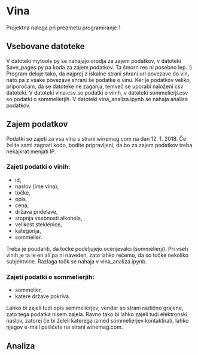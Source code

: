 # Vina
Projektna naloga pri predmetu programiranje 1

## Vsebovane datoteke
V datoteki mytools.py se nahajajo orodja za zajem podatkov, v datoteki Save_pages.py pa koda za zajem podatkov. Ta šmorn res ni posebno lep. :)
Program deluje tako, da najprej z iskalne strani shrani url povezave do vin, nato pa z vsake povezave shrani še podatke o vinu.
Ker je podatkov veliko, priporočam, da se datoteke ne zaganja, temveč se uporabi naloženi csv datoteki.
V datoteki vina.csv so podatki o vinih, v datoteki sommelierji.csv so podatki o sommelierjih.
V datoteki vina_analiza.ipynb se nahaja analiza podatkov.

## Zajem podatkov
Podatki so zajeti za vsa vina s strani winemag.com na dan 12. 1. 2018.
Če želite sami zagnati kodo, bodite pripravljeni, da bo za zajem podatkov treba nekajkrat menjati IP.
### Zajeti podatki o vinih:
- id,
- naslov (ime vina),
- točke,
- opis,
- cena,
- država pridelave,
- stopnja vsebnosti alkohola,
- velikost steklenice,
- kategorija,
- sommelier.

Treba je poudariti, da točke podeljujejo ocenjevalci (sommelierji). Pri vseh vinih je ta le en ali pa ni naveden, zato lahko rečemo, da so točke nekoliko subjektvine.
Razlaga točk se nahaja v vina_analiza.ipynb.


### Zajeti podatki o sommelierjih:
- sommelier,
- katere države pokriva.

Lahko bi zajeli tudi opis sommelierjev, vendar so strani različno grajene, zato tega podatka nisem zajela.
Ravno tako bi lahko zajeli tudi elektronski naslov, zatorej če bi želeli katerega izmed sommelierjev kontaktirati, lahko njegov e-mail poiščete na strani winemag.com.

## Analiza

